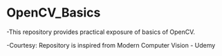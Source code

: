 # OpenCV_Basics
-This repository provides practical exposure of basics of OpenCV.                                                                                                                                                                                                                                      

















-Courtesy: Repository is inspired from Modern Computer Vision - Udemy 
